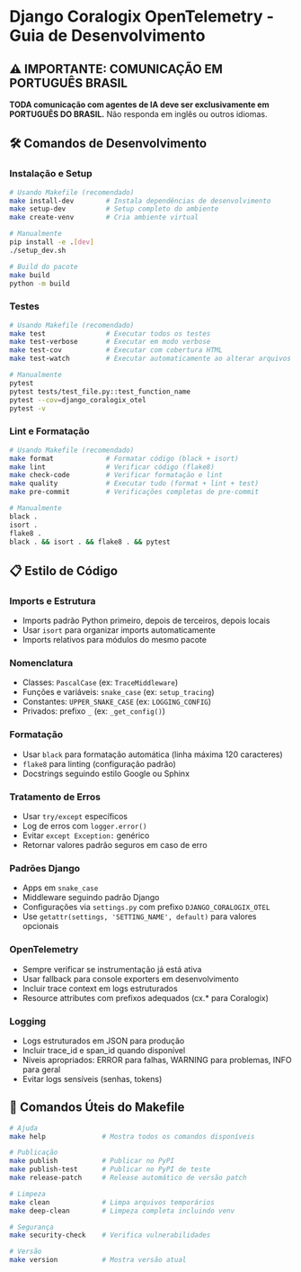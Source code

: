 # Django Coralogix OpenTelemetry - Guia de Desenvolvimento

## ⚠️ IMPORTANTE: COMUNICAÇÃO EM PORTUGUÊS BRASIL
**TODA comunicação com agentes de IA deve ser exclusivamente em PORTUGUÊS DO BRASIL.** Não responda em inglês ou outros idiomas.

## 🛠️ Comandos de Desenvolvimento

### Instalação e Setup
```bash
# Usando Makefile (recomendado)
make install-dev        # Instala dependências de desenvolvimento
make setup-dev          # Setup completo do ambiente
make create-venv        # Cria ambiente virtual

# Manualmente
pip install -e .[dev]
./setup_dev.sh

# Build do pacote
make build
python -m build
```

### Testes
```bash
# Usando Makefile (recomendado)
make test               # Executar todos os testes
make test-verbose       # Executar em modo verbose
make test-cov           # Executar com cobertura HTML
make test-watch         # Executar automaticamente ao alterar arquivos

# Manualmente
pytest
pytest tests/test_file.py::test_function_name
pytest --cov=django_coralogix_otel
pytest -v
```

### Lint e Formatação
```bash
# Usando Makefile (recomendado)
make format             # Formatar código (black + isort)
make lint               # Verificar código (flake8)
make check-code         # Verificar formatação e lint
make quality            # Executar tudo (format + lint + test)
make pre-commit         # Verificações completas de pre-commit

# Manualmente
black .
isort .
flake8 .
black . && isort . && flake8 . && pytest
```

## 📋 Estilo de Código

### Imports e Estrutura
- Imports padrão Python primeiro, depois de terceiros, depois locais
- Usar `isort` para organizar imports automaticamente
- Imports relativos para módulos do mesmo pacote

### Nomenclatura
- Classes: `PascalCase` (ex: `TraceMiddleware`)
- Funções e variáveis: `snake_case` (ex: `setup_tracing`)
- Constantes: `UPPER_SNAKE_CASE` (ex: `LOGGING_CONFIG`)
- Privados: prefixo `_` (ex: `_get_config()`)

### Formatação
- Usar `black` para formatação automática (linha máxima 120 caracteres)
- `flake8` para linting (configuração padrão)
- Docstrings seguindo estilo Google ou Sphinx

### Tratamento de Erros
- Usar `try/except` específicos
- Log de erros com `logger.error()`
- Evitar `except Exception:` genérico
- Retornar valores padrão seguros em caso de erro

### Padrões Django
- Apps em `snake_case`
- Middleware seguindo padrão Django
- Configurações via `settings.py` com prefixo `DJANGO_CORALOGIX_OTEL`
- Use `getattr(settings, 'SETTING_NAME', default)` para valores opcionais

### OpenTelemetry
- Sempre verificar se instrumentação já está ativa
- Usar fallback para console exporters em desenvolvimento
- Incluir trace context em logs estruturados
- Resource attributes com prefixos adequados (cx.* para Coralogix)

### Logging
- Logs estruturados em JSON para produção
- Incluir trace_id e span_id quando disponível
- Níveis apropriados: ERROR para falhas, WARNING para problemas, INFO para geral
- Evitar logs sensíveis (senhas, tokens)

## 🚀 Comandos Úteis do Makefile

```bash
# Ajuda
make help              # Mostra todos os comandos disponíveis

# Publicação
make publish           # Publicar no PyPI
make publish-test      # Publicar no PyPI de teste
make release-patch     # Release automático de versão patch

# Limpeza
make clean             # Limpa arquivos temporários
make deep-clean        # Limpeza completa incluindo venv

# Segurança
make security-check    # Verifica vulnerabilidades

# Versão
make version           # Mostra versão atual
```